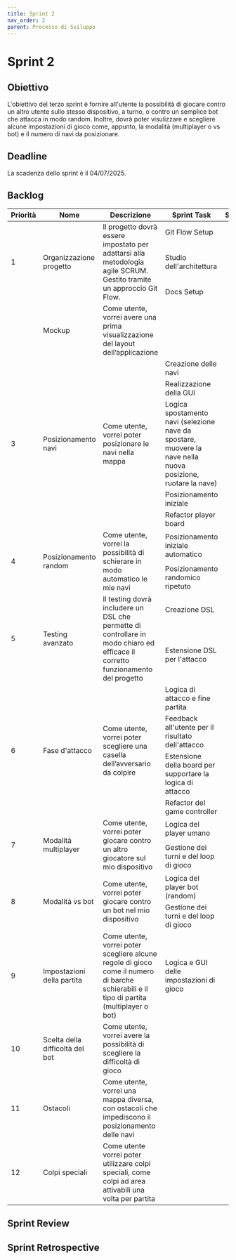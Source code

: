 ```yaml
---
title: Sprint 2
nav_order: 2
parent: Processo di Sviluppo
---
```


# Sprint 2

## Obiettivo
L'obiettivo del terzo sprint è fornire all'utente la possibilità di giocare contro un altro utente sullo stesso dispositivo,
a turno, o contro un semplice bot che attacca in modo random. Inoltre, dovrà poter visulizzare e scegliere alcune impostazioni di gioco come, 
appunto, la modalità (multiplayer o vs bot) e il numero di navi da posizionare.

## Deadline
La scadenza dello sprint è il 04/07/2025.

## Backlog
<table>
  <thead>
    <tr>
      <th>Priorità</th>
      <th>Nome</th>
      <th>Descrizione</th>
      <th>Sprint Task</th>
      <th>Stima</th>
      <th>Volontario</th>
    </tr>
  </thead>
  <tbody>
    <tr>
      <td rowspan="3">1</td>
      <td rowspan="3">Organizzazione progetto</td>
      <td rowspan="3">Il progetto dovrà essere impostato per adattarsi alla metodologia agile SCRUM. 
            Gestito tramite un approccio Git Flow.</td>
      <td>Git Flow Setup</td>
      <td></td>
      <td>Mirco</td>
    </tr>
    <tr>
      <td>Studio dell'architettura</td>
      <td></td>
      <td>Chiara</td>
    </tr>
    <tr>
      <td>Docs Setup</td>
      <td></td>
      <td>Mirco</td>
    </tr>
    <tr>
      <td></td>
      <td>Mockup</td>
      <td>Come utente, vorrei avere una prima visualizzazione del layout dell’applicazione</td>
      <td></td>
      <td></td>
      <td>Mirco</td>
    </tr>
    <tr>
      <td rowspan="6">3</td>
      <td rowspan="6">Posizionamento navi</td>
      <td rowspan="6">Come utente, vorrei poter posizionare le navi nella mappa</td>
    </tr>
    <tr>
      <td>Creazione delle navi</td>
      <td></td>
      <td>Chiara</td>
    </tr>
    <tr>
      <td>Realizzazione della GUI</td>
      <td></td>
      <td>Chiara</td>
    </tr>
    <tr>
      <td>Logica spostamento navi (selezione nave da spostare, 
        muovere la nave nella nuova posizione, 
        ruotare la nave)</td>
      <td></td>
      <td>Dilaver</td>
    </tr>
    <tr>
      <td>Posizionamento iniziale</td>
      <td></td>
      <td>Dilaver</td>
    </tr>
    <tr>
      <td>Refactor player board</td>
      <td></td>
      <td>Mirco</td>
    </tr>
    <tr>
      <td rowspan="3">4</td>
      <td rowspan="3">Posizionamento random</td>
      <td rowspan="3">Come utente, vorrei la possibilità di schierare in modo automatico le mie navi</td>
    </tr>
    <tr>
      <td>Posizionamento iniziale automatico</td>
      <td></td>
      <td>Dilaver</td>
    </tr>
    <tr>
      <td>Posizionamento randomico ripetuto</td>
      <td></td>
      <td>Dilaver</td>
    </tr>
    <tr>
      <td rowspan="3">5</td>
      <td rowspan="3">Testing avanzato</td>
      <td rowspan="3">Il testing dovrà includere un DSL che permette di controllare 
        in modo chiaro ed efficace il corretto funzionamento del progetto</td>
    </tr>
    <tr>
      <td>Creazione DSL</td>
      <td></td>
      <td>Mirco</td>
    </tr>
    <tr>
      <td>Estensione DSL per l'attacco</td>
      <td></td>
      <td>Mirco</td>
    </tr>
    <tr>
      <td rowspan="5">6</td>
      <td rowspan="5">Fase d'attacco</td>
      <td rowspan="5">Come utente, vorrei poter scegliere una casella dell’avversario da colpire</td>
    </tr>
    <tr>
      <td>Logica di attacco e fine partita</td>
      <td></td>
      <td>Chiara</td>
    </tr>
    <tr>
      <td>Feedback all'utente per il risultato dell'attacco</td>
      <td></td>
      <td>Dilaver</td>
    </tr>
    <tr>
      <td>Estensione della board per supportare la logica di attacco</td>
      <td></td>
      <td>Mirco</td>
    </tr>
    <tr>
      <td>Refactor del game controller</td>
      <td></td>
      <td>Dilaver</td>
    </tr>
    <tr>
      <td rowspan="3">7</td>
      <td rowspan="3">Modalità multiplayer</td>
      <td rowspan="3">Come utente, vorrei poter giocare
            contro un altro giocatore sul mio dispositivo</td>
    </tr>
    <tr>
      <td>Logica del player umano</td>
      <td></td>
      <td>Chiara</td>
    </tr>
     <tr>
      <td>Gestione dei turni e del loop di gioco</td>
      <td></td>
      <td>Dilaver</td>
    </tr>
    <tr>
      <td rowspan="3">8</td>
      <td rowspan="3">Modalità vs bot</td>
      <td rowspan="3">Come utente, vorrei poter giocare contro un bot nel mio dispositivo</td>
    </tr>
    <tr>
      <td>Logica del player bot (random)</td>
      <td></td>
      <td>Chiara</td>
    </tr>
    <tr>
      <td>Gestione dei turni e del loop di gioco</td>
      <td></td>
      <td>Dilaver</td>
    </tr>
    <tr>
      <td>9</td>
      <td>Impostazioni della partita</td>
      <td>Come utente, vorrei poter scegliere alcune regole di gioco come il numero di barche schierabili 
            e il tipo di partita (multiplayer o bot)</td>
      <td>Logica e GUI delle impostazioni di gioco</td>
      <td></td>
      <td>Mirco</td>
    </tr>
    <tr>
      <td>10</td>
      <td>Scelta della difficoltà del bot</td>
      <td>Come utente, vorrei avere la possibilità di scegliere la difficoltà di gioco</td>
      <td></td>
      <td></td>
    </tr>
    <tr>
      <td>11</td>
      <td>Ostacoli</td>
      <td>Come utente, vorrei una mappa diversa, 
        con ostacoli che impediscono il posizionamento delle navi</td>
      <td></td>
      <td></td>
    </tr>
    <tr>
      <td>12</td>
      <td>Colpi speciali</td>
      <td>Come utente vorrei poter utilizzare colpi speciali, 
            come colpi ad area attivabili una volta per partita</td>
      <td></td>
      <td></td>
    </tr>
  </tbody>
</table>

## Sprint Review

## Sprint Retrospective
